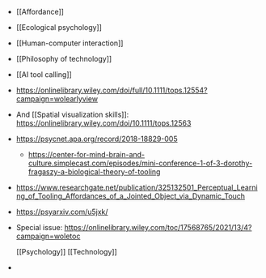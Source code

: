 - [[Affordance]]
- [[Ecological psychology]]
- [[Human-computer interaction]]
- [[Philosophy of technology]]
- [[AI tool calling]]
- https://onlinelibrary.wiley.com/doi/full/10.1111/tops.12554?campaign=wolearlyview
- And [[Spatial visualization skills]]: https://onlinelibrary.wiley.com/doi/10.1111/tops.12563
- https://psycnet.apa.org/record/2018-18829-005
	- https://center-for-mind-brain-and-culture.simplecast.com/episodes/mini-conference-1-of-3-dorothy-fragaszy-a-biological-theory-of-tooling
- https://www.researchgate.net/publication/325132501_Perceptual_Learning_of_Tooling_Affordances_of_a_Jointed_Object_via_Dynamic_Touch
- https://psyarxiv.com/u5jxk/
- Special issue: https://onlinelibrary.wiley.com/toc/17568765/2021/13/4?campaign=woletoc
  
  [[Psychology]] [[Technology]]
-
